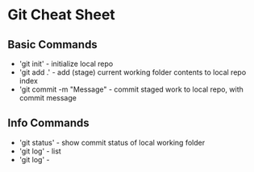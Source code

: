 # Git Cheat Sheet

## Basic Commands
* 'git init' - initialize local repo
* 'git add .' - add (stage) current working folder contents to local repo index
* 'git commit -m "Message" - commit staged work to local repo, with commit message

## Info Commands
* 'git status' - show commit status of local working folder
* 'git log' - list
* 'git log' - 